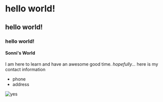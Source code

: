 # hello world!
## hello world!
### hello world!
#### Sonni's World
I am here to learn and have an awesome good time.
_hopefully..._
here is my contact information
- phone
- address

![yes](http://www.killingmycareer.com/wp-content/uploads/2014/07/sunshine-500536_600x4001.jpg)